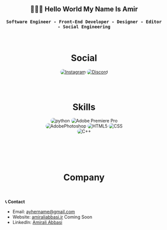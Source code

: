 <div align="center">
<h2>👨🏻‍💻 Hello World My Name Is Amir
</h2>
</div>


<div align="center">
<h4 align="center"><samp> Software Engineer - Front-End Developer - Designer - Editor - Social Engineering</samp></h4>
</div>

<br>
<h1 align="center">
  Social
</h1>
<p align="center">
    <a href="https://instagram.com/pa9daa"><img src="https://img.shields.io/badge/Instagram-171717?style=for-the-badge&logo=instagram&logoColor=fff" style="border-radius:15px" alt="Instagram"></a>
    <a href="https://discord.com/users/249383958289186816"><img src="https://img.shields.io/badge/Discord-171717?style=for-the-badge&logo=discord&logoColor=fff" style="border-radius:15px" alt="Discord"></a>
</p>

<br><br>

<h1 align="center">
  Skills
</h1>

<div align="center">
    <img src="https://img.shields.io/badge/python-171717?style=for-the-badge&logo=python&logoColor=fff" alt="python" style="border-radius:15px"/>
    <img src="https://img.shields.io/badge/Adobe%20premier%20pro-171717?style=for-the-badge&logo=AdobePremierePro&logoColor=fff" alt="Adobe Premiere Pro" style="border-radius:15px"/>
<br/>
    <img src="https://img.shields.io/badge/Adobephotoshop-171717?style=for-the-badge&logo=adobephotoshop&logoColor=fff" alt="AdobePhotoshop" style="border-radius:15px"/>
    <img src="https://img.shields.io/badge/HTML5-171717?style=for-the-badge&logo=html5&logoColor=fff" alt="HTML5" style="border-radius:15px"/>
    <img src="https://img.shields.io/badge/CSS-171717?style=for-the-badge&logo=css3&logoColor=fff" alt="CSS" style="border-radius:15px"/>
<br>
    <img src="https://img.shields.io/badge/C++-171717?style=for-the-badge&logo=cplusplus&logoColor=fff" alt="C++" style="border-radius:15px"/>
</div>
<br><br>

<br><br>

<h1 align="center">
  Company
</h1>

<div align="center">
    <img src="https://img.shields.io/badge/AstroCorporation - Web Development Company-171717?style=for-the-badge&logo=world&logoColor=fff" alt="" style="border-radius:15px"/>
<br>
</div>
<br><br>
 <b>📞 Contact</b>

- Email: [ayhername@gmail.com](mailto:ayhername@gmail.com)
- Website: [amiraliabbasi.ir](https://www.amiraliabbasi.ir) Coming Soon
- LinkedIn: [Amirali Abbasi](https://www.linkedin.com/in/amirali-abbasi-a36b90286)
<br><br>

